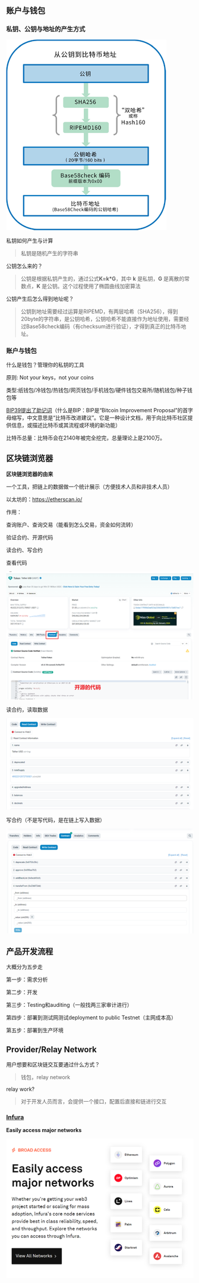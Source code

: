 ## 账户与钱包

### 私钥、公钥与地址的产生方式

<img src="assets\772331-20190318220105550-1750977159.png" alt="img" style="zoom:50%;" />

私钥如何产生与计算

> 私钥是随机产生的字符串



公钥怎么来的？

> 公钥是根据私钥产生的，通过公式**K=k\*G**，其中 **k** 是私钥，**G** 是离散的常数点，**K** 是公钥。这个过程使用了椭圆曲线加密算法



公钥产生后怎么得到地址呢？

> 公钥到地址需要经过运算是RIPEMD，有两层哈希（SHA256），得到20byte的字符串，是公钥哈希，公钥哈希不能直接作为地址使用，需要经过Base58check编码（有checksum进行验证），才得到真正的比特币地址。



### 账户与钱包

什么是钱包？管理你的私钥的工具

原则: Not your keys，not your coins

类型:纸钱包/冷钱包/热钱包/网页钱包/手机钱包/硬件钱包交易所/随机钱包/种子钱包等

[BIP39提出了助记词](https://github.com/bitcoin/bips/blob/master/bip-0039.mediawiki)（什么是BIP：BIP是“Bitcoin Improvement Proposal”的首字母缩写，中文意思是“比特币改进建议”。它是一种设计文档，用于向比特币社区提供信息，或描述比特币或其流程或环境的新功能）

比特币总量：比特币会在2140年被完全挖完，总量理论上是2100万。



## 区块链浏览器

**区块链浏览器的由来**

一个工具，把链上的数据做一个统计展示（方便技术人员和非技术人员）

以太坊的：https://etherscan.io/

作用：

查询账户、查询交易（能看到怎么交易，资金如何流转）

验证合约、开源代码

读合约、写合约



查看代码

![image-20231120150507101](assets\image-20231120150507101.png)

读合约，读取数据

![image-20231120150628091](assets\image-20231120150628091.png)



写合约（不是写代码，是在链上写入数据）

![image-20231120150715169](assets\image-20231120150715169.png)



## 产品开发流程

大概分为五步走

第一步：需求分析

第二步：开发

第三步：Testing和auditing（一般找两三家审计进行）

第四步：部署到测试网测试deployment to public Testnet（主网成本高）

第五步：部署到生产环境



## Provider/Relay Network

用户想要和区块链交互要通过什么方式？

> 钱包，relay network

relay work?

> 对于开发人员而言，会提供一个接口，配置后直接和链进行交互



### [Infura](https://www.infura.io/zh)

**Easily access major networks**

![image-20231120151416996](assets\image-20231120151416996.png)